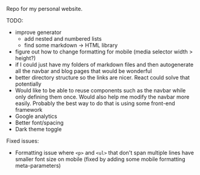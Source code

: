 Repo for my personal website.

TODO:
- improve generator
    - add nested and numbered lists
    - find some markdown -> HTML library
- figure out how to change formatting for mobile (media selector width > height?)
- if I could just have my folders of markdown files and then autogenerate all the navbar and blog pages that would be wonderful
- better directory structure so the links are nicer. React could solve that potentially
- Would like to be able to reuse components such as the navbar while only defining them once. Would also help me modify the navbar more easily. Probably the best way to do that is using some front-end framework
- Google analytics
- Better font/spacing
- Dark theme toggle

Fixed issues:
- Formatting issue where `<p>` and `<ul>` that don't span multiple lines have smaller font size on mobile (fixed by adding some mobile formatting meta-parameters)